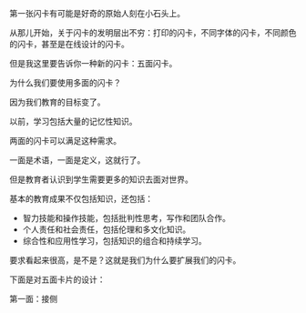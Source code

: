 第一张闪卡有可能是好奇的原始人刻在小石头上。

从那儿开始，关于闪卡的发明层出不穷：打印的闪卡，不同字体的闪卡，不同颜色的闪卡，甚至是在线设计的闪卡。

但是我这里要告诉你一种新的闪卡：五面闪卡。

为什么我们要使用多面的闪卡？

因为我们教育的目标变了。

以前，学习包括大量的记忆性知识。

两面的闪卡可以满足这种需求。

一面是术语，一面是定义，这就行了。

但是教育者认识到学生需要更多的知识去面对世界。

基本的教育成果不仅包括知识，还包括：

  * 智力技能和操作技能，包括批判性思考，写作和团队合作。
  * 个人责任和社会责任，包括伦理和多文化知识。
  * 综合性和应用性学习，包括知识的组合和持续学习。

要求看起来很高，是不是？这就是我们为什么要扩展我们的闪卡。

下面是对五面卡片的设计：

第一面：接侧




<!--stackedit_data:
eyJoaXN0b3J5IjpbMTcyNjU2ODMyNV19
-->
